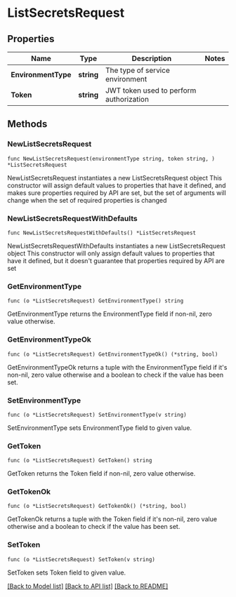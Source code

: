 # ListSecretsRequest

## Properties

Name | Type | Description | Notes
------------ | ------------- | ------------- | -------------
**EnvironmentType** | **string** | The type of service environment | 
**Token** | **string** | JWT token used to perform authorization | 

## Methods

### NewListSecretsRequest

`func NewListSecretsRequest(environmentType string, token string, ) *ListSecretsRequest`

NewListSecretsRequest instantiates a new ListSecretsRequest object
This constructor will assign default values to properties that have it defined,
and makes sure properties required by API are set, but the set of arguments
will change when the set of required properties is changed

### NewListSecretsRequestWithDefaults

`func NewListSecretsRequestWithDefaults() *ListSecretsRequest`

NewListSecretsRequestWithDefaults instantiates a new ListSecretsRequest object
This constructor will only assign default values to properties that have it defined,
but it doesn't guarantee that properties required by API are set

### GetEnvironmentType

`func (o *ListSecretsRequest) GetEnvironmentType() string`

GetEnvironmentType returns the EnvironmentType field if non-nil, zero value otherwise.

### GetEnvironmentTypeOk

`func (o *ListSecretsRequest) GetEnvironmentTypeOk() (*string, bool)`

GetEnvironmentTypeOk returns a tuple with the EnvironmentType field if it's non-nil, zero value otherwise
and a boolean to check if the value has been set.

### SetEnvironmentType

`func (o *ListSecretsRequest) SetEnvironmentType(v string)`

SetEnvironmentType sets EnvironmentType field to given value.


### GetToken

`func (o *ListSecretsRequest) GetToken() string`

GetToken returns the Token field if non-nil, zero value otherwise.

### GetTokenOk

`func (o *ListSecretsRequest) GetTokenOk() (*string, bool)`

GetTokenOk returns a tuple with the Token field if it's non-nil, zero value otherwise
and a boolean to check if the value has been set.

### SetToken

`func (o *ListSecretsRequest) SetToken(v string)`

SetToken sets Token field to given value.



[[Back to Model list]](../README.md#documentation-for-models) [[Back to API list]](../README.md#documentation-for-api-endpoints) [[Back to README]](../README.md)


